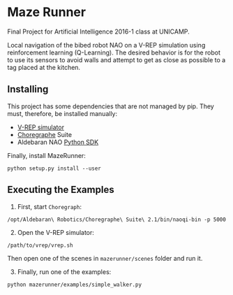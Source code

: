 # Maze Runner

Final Project for Artificial Intelligence 2016-1 class at UNICAMP.

Local navigation of the bibed robot NAO on a V-REP simulation using 
reinforcement learning (Q-Learning).
The desired behavior is for the robot to use its sensors to avoid walls
and attempt to get as close as possible to a tag placed at the kitchen.

## Installing

This project has some dependencies that are not managed by pip.
They must, therefore, be installed manually:

* [V-REP simulator](http://www.coppeliarobotics.com/downloads.html)
* [Choregraphe](https://community.aldebaran.com/en/resources/software) Suite
* Aldebaran NAO [Python SDK](http://doc.aldebaran.com/2-1/dev/python/install_guide.html)

Finally, install MazeRunner:

```shell
python setup.py install --user
```

## Executing the Examples

1. First, start `Choregraph`:
```shell
/opt/Aldebaran\ Robotics/Choregraphe\ Suite\ 2.1/bin/naoqi-bin -p 5000
```

2. Open the V-REP simulator:
```shell
/path/to/vrep/vrep.sh
```
Then open one of the scenes in `mazerunner/scenes` folder and run it.

3. Finally, run one of the examples:
```shell
python mazerunner/examples/simple_walker.py
```
